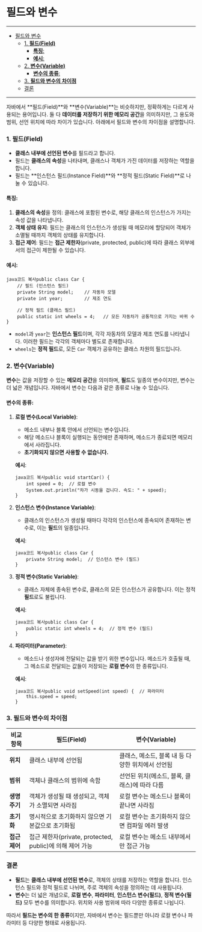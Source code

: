 # 필드와 변수

---

- [필드와 변수](#필드와-변수)
    - [1. **필드(Field)**](#1-필드field)
      - [**특징**:](#특징)
      - [**예시**:](#예시)
    - [2. **변수(Variable)**](#2-변수variable)
      - [**변수의 종류**:](#변수의-종류)
    - [3. **필드와 변수의 차이점**](#3-필드와-변수의-차이점)
    - [결론](#결론)
---

자바에서 **필드(Field)**와 **변수(Variable)**는 비슷하지만, 정확하게는 다르게 사용되는 용어입니다. 둘 다 **데이터를 저장하기 위한 메모리 공간**을 의미하지만, 그 용도와 범위, 선언 위치에 따라 차이가 있습니다. 아래에서 필드와 변수의 차이점을 설명합니다.

### 1. **필드(Field)**

- **클래스 내부에 선언된 변수**를 필드라고 합니다.
- 필드는 **클래스의 속성**을 나타내며, 클래스나 객체가 가진 데이터를 저장하는 역할을 합니다.
- 필드는 **인스턴스 필드(Instance Field)**와 **정적 필드(Static Field)**로 나눌 수 있습니다.

#### **특징**:

1. **클래스의 속성**을 정의: 클래스에 포함된 변수로, 해당 클래스의 인스턴스가 가지는 속성 값을 나타냅니다.
2. **객체 상태 유지**: 필드는 클래스의 인스턴스가 생성될 때 메모리에 할당되어 객체가 소멸될 때까지 객체의 상태를 유지합니다.
3. **접근 제어**: 필드는 **접근 제한자**(private, protected, public)에 따라 클래스 외부에서의 접근이 제한될 수 있습니다.

#### **예시**:

```
java코드 복사public class Car {
    // 필드 (인스턴스 필드)
    private String model;    // 자동차 모델
    private int year;        // 제조 연도

    // 정적 필드 (클래스 필드)
    public static int wheels = 4;   // 모든 자동차가 공통적으로 가지는 바퀴 수
}
```

- `model`과 `year`는 **인스턴스 필드**이며, 각각 자동차의 모델과 제조 연도를 나타냅니다. 이러한 필드는 각각의 객체마다 별도로 존재합니다.
- `wheels`는 **정적 필드**로, 모든 `Car` 객체가 공유하는 클래스 차원의 필드입니다.

### 2. **변수(Variable)**

**변수**는 값을 저장할 수 있는 **메모리 공간**을 의미하며, **필드**도 일종의 변수이지만, 변수는 더 넓은 개념입니다. 자바에서 변수는 다음과 같은 종류로 나눌 수 있습니다.

#### **변수의 종류**:

1. **로컬 변수(Local Variable)**:

   - 메소드 내부나 블록 안에서 선언되는 변수입니다.
   - 해당 메소드나 블록이 실행되는 동안에만 존재하며, 메소드가 종료되면 메모리에서 사라집니다.
   - **초기화되지 않으면 사용할 수 없습니다.**

   **예시**:

   ```
   java코드 복사public void startCar() {
       int speed = 0;  // 로컬 변수
       System.out.println("차가 시동을 겁니다. 속도: " + speed);
   }
   ```

2. **인스턴스 변수(Instance Variable)**:

   - 클래스의 인스턴스가 생성될 때마다 각각의 인스턴스에 종속되어 존재하는 변수로, 이는 **필드**의 일종입니다.

   **예시**:

   ```
   java코드 복사public class Car {
       private String model;  // 인스턴스 변수 (필드)
   }
   ```

3. **정적 변수(Static Variable)**:

   - 클래스 자체에 종속된 변수로, 클래스의 모든 인스턴스가 공유합니다. 이는 정적 **필드**로도 불립니다.

   **예시**:

   ```
   java코드 복사public class Car {
       public static int wheels = 4;  // 정적 변수 (필드)
   }
   ```

4. **파라미터(Parameter)**:

   - 메소드나 생성자에 전달되는 값을 받기 위한 변수입니다. 메소드가 호출될 때, 그 메소드로 전달되는 값들이 저장되는 **로컬 변수**의 한 종류입니다.

   **예시**:

   ```
   java코드 복사public void setSpeed(int speed) {  // 파라미터
       this.speed = speed;
   }
   ```

### 3. **필드와 변수의 차이점**

| **비교 항목** | **필드(Field)**                                          | **변수(Variable)**                                |
| ------------- | -------------------------------------------------------- | ------------------------------------------------- |
| **위치**      | 클래스 내부에 선언됨                                     | 클래스, 메소드, 블록 내 등 다양한 위치에서 선언됨 |
| **범위**      | 객체나 클래스의 범위에 속함                              | 선언된 위치(메소드, 블록, 클래스)에 따라 다름     |
| **생명 주기** | 객체가 생성될 때 생성되고, 객체가 소멸되면 사라짐        | 로컬 변수는 메소드나 블록이 끝나면 사라짐         |
| **초기화**    | 명시적으로 초기화하지 않으면 기본값으로 초기화됨         | 로컬 변수는 초기화하지 않으면 컴파일 에러 발생    |
| **접근 제어** | 접근 제한자(private, protected, public)에 의해 제어 가능 | 로컬 변수는 메소드 내부에서만 접근 가능           |

### 결론

- **필드**는 **클래스 내부에 선언된 변수**로, 객체의 상태를 저장하는 역할을 합니다. 인스턴스 필드와 정적 필드로 나뉘며, 주로 객체의 속성을 정의하는 데 사용됩니다.
- **변수**는 더 넓은 개념으로, **로컬 변수**, **파라미터**, **인스턴스 변수(필드)**, **정적 변수(필드)** 모두 변수를 의미합니다. 위치와 사용 범위에 따라 다양한 종류로 나뉩니다.

따라서 **필드는 변수의 한 종류**이지만, 자바에서 변수는 필드뿐만 아니라 로컬 변수나 파라미터 등 다양한 형태로 사용됩니다.